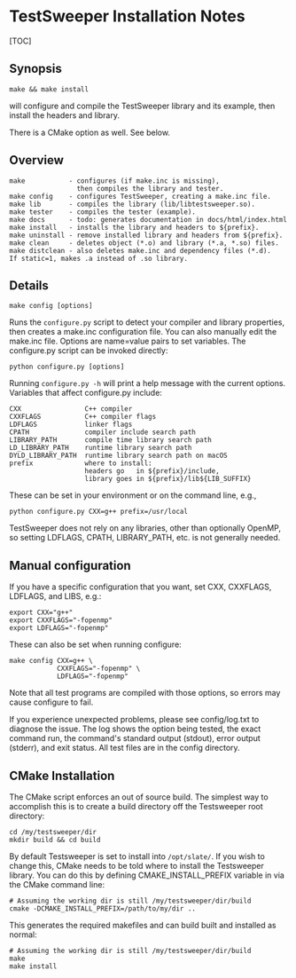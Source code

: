 TestSweeper Installation Notes
================================================================================

[TOC]

Synopsis
--------------------------------------------------------------------------------

    make && make install

will configure and compile the TestSweeper library and its example,
then install the headers and library.

There is a CMake option as well.  See below.

Overview
--------------------------------------------------------------------------------

    make           - configures (if make.inc is missing),
                     then compiles the library and tester.
    make config    - configures TestSweeper, creating a make.inc file.
    make lib       - compiles the library (lib/libtestsweeper.so).
    make tester    - compiles the tester (example).
    make docs      - todo: generates documentation in docs/html/index.html
    make install   - installs the library and headers to ${prefix}.
    make uninstall - remove installed library and headers from ${prefix}.
    make clean     - deletes object (*.o) and library (*.a, *.so) files.
    make distclean - also deletes make.inc and dependency files (*.d).
    If static=1, makes .a instead of .so library.

Details
--------------------------------------------------------------------------------

    make config [options]

Runs the `configure.py` script to detect your compiler and library properties,
then creates a make.inc configuration file. You can also manually edit the
make.inc file. Options are name=value pairs to set variables. The configure.py
script can be invoked directly:

    python configure.py [options]

Running `configure.py -h` will print a help message with the current options.
Variables that affect configure.py include:

    CXX                C++ compiler
    CXXFLAGS           C++ compiler flags
    LDFLAGS            linker flags
    CPATH              compiler include search path
    LIBRARY_PATH       compile time library search path
    LD_LIBRARY_PATH    runtime library search path
    DYLD_LIBRARY_PATH  runtime library search path on macOS
    prefix             where to install:
                       headers go   in ${prefix}/include,
                       library goes in ${prefix}/lib${LIB_SUFFIX}

These can be set in your environment or on the command line, e.g.,

    python configure.py CXX=g++ prefix=/usr/local

TestSweeper does not rely on any libraries, other than optionally OpenMP,
so setting LDFLAGS, CPATH, LIBRARY_PATH, etc. is not generally needed.

Manual configuration
--------------------------------------------------------------------------------

If you have a specific configuration that you want, set CXX, CXXFLAGS, LDFLAGS,
and LIBS, e.g.:

    export CXX="g++"
    export CXXFLAGS="-fopenmp"
    export LDFLAGS="-fopenmp"

These can also be set when running configure:

    make config CXX=g++ \
                CXXFLAGS="-fopenmp" \
                LDFLAGS="-fopenmp"

Note that all test programs are compiled with those options, so errors may cause
configure to fail.

If you experience unexpected problems, please see config/log.txt to diagnose the
issue. The log shows the option being tested, the exact command run, the
command's standard output (stdout), error output (stderr), and exit status. All
test files are in the config directory.

CMake Installation
--------------------------------------------------------------------------------

The CMake script enforces an out of source build.  The simplest way to accomplish
this is to create a build directory off the Testsweeper root directory:

    cd /my/testsweeper/dir
    mkdir build && cd build

By default Testsweeper is set to install into `/opt/slate/`.  If you wish to
change this, CMake needs to be told where to install the Testsweeper library.
You can do this by defining CMAKE_INSTALL_PREFIX variable in via the CMake
command line:

    # Assuming the working dir is still /my/testsweeper/dir/build
    cmake -DCMAKE_INSTALL_PREFIX=/path/to/my/dir ..

This generates the required makefiles and can build built and installed as normal:

    # Assuming the working dir is still /my/testsweeper/dir/build
    make
    make install


